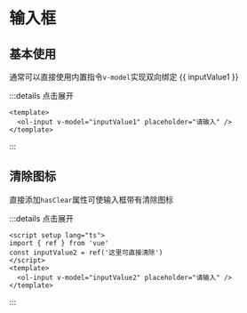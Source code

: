 # 输入框

## 基本使用

通常可以直接使用内置指令`v-model`实现双向绑定
<ol-input v-model="inputValue1" placeholder="请输入" />
{{ inputValue1 }}


:::details 点击展开
```vue
<template>
  <ol-input v-model="inputValue1" placeholder="请输入" />
</template>
```
:::

## 清除图标

直接添加`hasClear`属性可使输入框带有清除图标
<ol-input v-model="inputValue2" hasClear placeholder="请输入" />

:::details 点击展开

```vue
<script setup lang="ts">
import { ref } from 'vue'
const inputValue2 = ref('这里可直接清除')
</script>
<template>
  <ol-input v-model="inputValue2" placeholder="请输入" />
</template>
```

:::

<script setup lang="ts">
  import { ref } from 'vue'
  const inputValue1 = ref('')
  const inputValue2 = ref('这里可直接清除')
</script>
